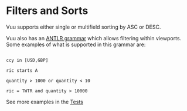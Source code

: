 # Filters and Sorts

Vuu supports either single or multifield sorting by ASC or DESC. 

Vuu also has an [ANTLR grammar](https://github.com/finos/vuu/tree/main/vuu/src/main/antlr4/org/finos/vuu/grammar) which allows filtering within viewports. 
Some examples of what is supported in this grammar are:

```

ccy in [USD,GBP]

ric starts A

quantity > 1000 or quantity < 10

ric = TWTR and quantity > 10000
```

See more examples in the [Tests](https://github.com/finos/vuu/blob/main/vuu/src/test/scala/org/finos/vuu/core/filter/FilterGrammarTest.scala)



